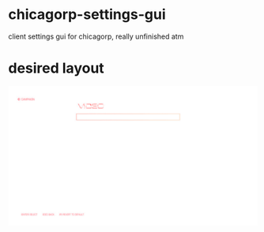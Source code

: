 # chicagorp-settings-gui
client settings gui for chicagorp, really unfinished atm

# desired layout
![alt text](https://github.com/SpiffyJUNIOR/chicagorp-settings-gui/blob/main/settingscreen.png?raw=true)

